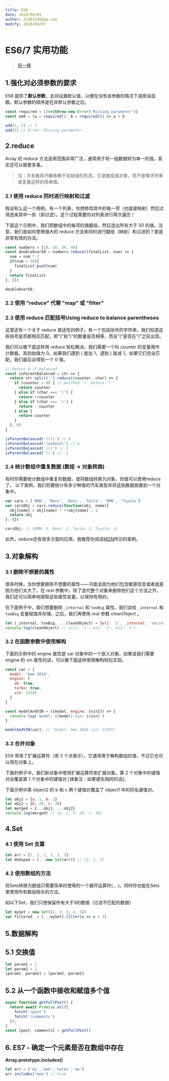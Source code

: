 ```yaml
---
title: ES6
date: 2018/04/01
author: 32401545@qq.com
modify: 2018/04/07
---
```

# ES6/7 实用功能

> [阮一峰](http://es6.ruanyifeng.com/)

## 1.强化对必须参数的要求

ES6 提供了**默认参数**，支持设置默认值，以便在没有该参数的情况下调用该函数。默认参数的顺序是在非默认参数之后。

```js
const required = ()=>{throw new Error('Missing parameter')}
const add = (a = required(), b = required()) => a + b

add(1, 2) // 3
add(1) // Error: Missing parameter
```

## 2.reduce

Array 的 reduce 方法适用范围非常广泛，通常用于将一组数据转为单一的值。其实还可以做更多事。

> 注：大多数技巧都依赖于初始值的形态，它是数组或对象，而不是像字符串或变量这样的简单值。

### 2.1 使用 reduce 同时进行映射和过滤

假设有么这一个用例，有一个列表，你想修改其中的每一项（也就是映射）然后过筛选来其中一些（即过滤）。这个过程需要你对列表进行两次遍历！

下面这个示例中，我们把数组中的每项的值翻倍，然后选出所有大于 50 的值。注意，我们是如何使用强大的 reduce 方法来同时进行翻倍（映射）和过滤的？那是非常有效的办法。

```js
const numbers = [10, 20, 30, 40]
const doubleOver50 = numbers.reduce((finalList, num) => {
  num = num * 2
  if(num > 50){
    finalList.push(num)
  }
  return finalList
}, [])

doubleOver50;
```

### 2.2 使用 "reduce" 代替 "map" 或 "filter"

### 2.3 使用 reduce 匹配括号Using reduce to balance parentheses

这里还有一个关于 reduce 普适性的例子。有一个包括括号的字符串，我们知道这些括号是否都相互匹配，即“(”和“)”的数量是否相等，而且“(”是否在“)”之前出现。

我们可以像下面这样用 reduce 轻松解决。我们需要一个叫 counter 的变量用作计数器，其初始值为 0。如果我们遇到 ( 就加 1，遇到 ) 就减 1。如果它们完全匹配，我们最后会得到一个 0 值。

```js
// Return 0 if balanced
const isParentBalanced = str => {
  return str.split('').reduce((counter, char) => {
    if (counter < 0) { // matched ')' before '('
      return counter
    } else if (char === '(') {
      return ++counter
    } else if (char === ')') {
      return --counter
    } else {
      return counter
    }
  }, 0)
}

isParentBalanced('(())') // 0
isParentBalanced('(asdasd)') // 0
isParentBalanced('(()') // 1
isParentBalanced(')(') // -1
```

### 2.4 统计数组中重复数据 (数组 → 对象转换)

有时你需要统计数组中重复的数据，或将数组转换为对象，你就可以使用reduce了。
以下案例，我们将要统计有多少种类的汽车类型并将这些数据放置到一个对象中。

```js
var cars = ['BMW', 'Benz', 'Benz', 'Tesla', 'BMW', 'Toyota']
var carsObj = cars.reduce(function(obj, name){
  obj[name] = obj[name] ? ++obj[name] : 1
  return obj
}, {})

carsObj; // {BMW: 2, Benz: 2, Tesla: 1, Toyota: 1}
```

此外，reduce还有很多方面的应用，我推荐你阅读[MDN](https://developer.mozilla.org/en-US/docs/Web/JavaScript/Reference/Global_Objects/Array/Reduce)所示的案例。

## 3.对象解构

### 3.1 删除不想要的属性

很多时候，当你想要删除不想要的属性——可能会因为他们包含敏感信息或者就是因为他们太大了。在 *rest* 参数中，除了迭代整个对象来删除他们这个方法之外，我们还可以简单地提取这些属性变量，以保持有用的。

在下面例子中，我们想要删除 `_internal` 和 `tooBig` 属性。我们会给 `_internal` 和 `tooBig` 变量赋值并存储，之后，我们再使用 *rest* 参数 cleanObject 。

```js
let (_internal, tooBig, ...cleanObject) = {el1: '1', _internal: 'secret', tooBig: {}, el2: '2', el3: '3'}
console.log(cleanObject) // {el1: '1', el2: '2', el3: '3'}
```

### 3.2 在函数参数中使用解构

下面的示例中的 engine 属性是 car 对象中的一个嵌入对象。如果说我们需要 engine 的 vin 属性的话，可以像下面这样使用解构轻松实现。

```js
const car = {
  model: 'bmw 2018',
  engine: {
    v6: true,
    turbo: true,
    vin: 12345
  }
}

const modelAndVIN = ({model, engine: {vin}}) => {
  console.log(`model: ${model} vin: ${vin}`)
}

modelAndVIN(car); // "model: bmw 2018 vin: 12345"
```

### 3.3 合并对象

ES6 带来了扩展运算符（用 3 个点表示）。它通常用于解构数组的值，不过它也可以用在对象上。

下面的例子中，我们新对象中使用扩展运算符来扩展对象。第 2 个对象中的键值对会覆盖第 1 个对象中的键值对 [译者注：如果键名相同的话]。

下面示例中第 object2 的 b 和 c 两个键值对覆盖了 object1 中的同名键值对。

```js
let obj1 = {a: 1, b: 2}
let obj2 = {b: 20, c: 30}
let merged = {...obj1, ...obj2}
console.log(merged) // {a: 1, b: 20, c: 30}
```

## 4.Set

### 4.1 使用 Set 去重

```js
let arr = [1, 1, 2, 2, 3, 3]
let deduped = [...new Set(arr)] // [1, 2, 3]
```

### 4.2 使用数组的方法

将Sets转换为数组只需要简单的使用的一个展开运算符(… )。同时你也能在Sets里使用所有数组相关的方法。

如以下Set，我们只想保留所有大于3的数据（过滤不匹配的数据）

```js
let mySet = new Set([1, 2, 3, 4, 5])
var filtered  = [...mySet].filter(x => x > 3)
```

## 5.数据解构

## 5.1 交换值

```js
let param1 = 1
let param2 = 2
[param1, param2] = [param2, param1]
```

## 5.2 从一个函数中接收和赋值多个值

```js
async function getFullPost() {
  return await Promise.all([
    fetch('/post')
    fetch('/comments')
  ]);
}
const [post, comments] = getFullPost()
```

## 6. ES7 - 确定一个元素是否在数组中存在

**Array.prototype.includes()**

```js
let arr = ['my','mom','hates','me']
arr.includes('mom') // true
```
